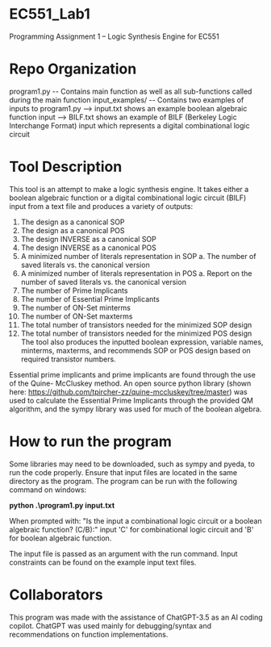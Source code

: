 # EC551_Lab1
Programming Assignment 1 – Logic Synthesis Engine for EC551

# Repo Organization
program1.py -- Contains main function as well as all sub-functions called during the main function
input_examples/ -- Contains two examples of inputs to program1.py
      --> input.txt shows an example boolean algebraic function input 
      --> BILF.txt shows an example of BILF (Berkeley Logic Interchange Format) input which 
          represents a digital combinational logic circuit

# Tool Description
This tool is an attempt to make a logic synthesis engine. It takes either a boolean algebraic
function or a digital combinational logic circuit (BILF) input from a text file and produces a 
variety of outputs:
1. The design as a canonical SOP
2. The design as a canonical POS
3. The design INVERSE as a canonical SOP
4. The design INVERSE as a canonical POS
5. A minimized number of literals representation in SOP
  a. The number of saved literals vs. the canonical version
6. A minimized number of literals representation in POS
  a. Report on the number of saved literals vs. the canonical version
7. The number of Prime Implicants
8. The number of Essential Prime Implicants
9. The number of ON-Set minterms
10. The number of ON-Set maxterms
11. The total number of transistors needed for the minimized SOP design
12. The total number of transistors needed for the minimized POS design
The tool also produces the inputted boolean expression, variable names, minterms, maxterms, and
recommends SOP or POS design based on required transistor numbers.

Essential prime implicants and prime implicants are found through the use of the Quine-
McCluskey method. An open source python library (shown here: https://github.com/tpircher-zz/quine-mccluskey/tree/master) 
was used to calculate the Essential Prime Implicants through the provided QM algorithm, and the 
sympy library was used for much of the boolean algebra.

# How to run the program
Some libraries may need to be downloaded, such as sympy and pyeda, to run the code properly.
Ensure that input files are located in the same directory as the program.
The program can be run with the following command on windows:

**python .\program1.py input.txt**

When prompted with: "Is the input a combinational logic circuit or a boolean algebraic function? (C/B):"
input 'C' for combinational logic circuit and 'B' for boolean algebraic function.

The input file is passed as an argument with the run command.
Input constraints can be found on the example input text files.

# Collaborators 
This program was made with the assistance of ChatGPT-3.5 as an AI coding copilot. ChatGPT was 
used mainly for debugging/syntax and recommendations on function implementations.
  

